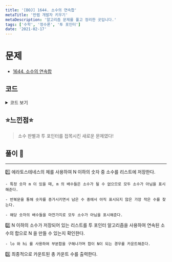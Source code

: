 ```yaml
---
title: '[BOJ] 1644. 소수의 연속합'
metaTitle: '만렙 개발자 키우기'
metaDescription: '알고리즘 문제를 풀고 정리한 곳입니다.'
tags: ['수학', '정수론', '투 포인터']
date: '2021-02-17'
---
```



# 문제
- [1644. 소수의 연속합](https://www.acmicpc.net/problem/1644)

## 코드

<details><summary> 코드 보기 </summary>

``` java
import java.io.BufferedReader;
import java.io.IOException;
import java.io.InputStreamReader;
import java.util.ArrayList;
import java.util.Arrays;
import java.util.List;
import java.util.StringTokenizer;

public class Q1644 {
    static boolean isPrime[];
    static int n;
    static List<Integer> prime = new ArrayList<>();
    public static void main(String[] args) throws IOException {
        BufferedReader br = new BufferedReader(new InputStreamReader(System.in));
        StringTokenizer st = new StringTokenizer(br.readLine());
        n = Integer.parseInt(st.nextToken());
        isPrime = new boolean[n + 1];
        Arrays.fill(isPrime, true);
        isPrime[0] = isPrime[1] = false;

        // 에라토스테네스의 체
        for (int i = 2; i <= n; i++) {
            if(isPrime[i]){
                int j = 2;
                while(i * j <= n){
                    isPrime[i*j] = false;
                    j += 1;
                }
                prime.add(i);
            }
        }
        System.out.println(solution());
    }

    private static int solution() {
        int ans = 0, hi = 0, sum = 0;
        for (int lo = 0; lo < prime.size(); lo++) {
            while(sum < n && hi < prime.size()){
                sum += prime.get(hi);
                hi += 1;
            }
            if(sum == n) ans += 1;
            sum -= prime.get(lo);
        }
        return ans;
    }
}
```
</details>

## ⭐️느낀점⭐️
> 소수 판별과 투 포인터를 접목시킨 새로운 문제였다!

## 풀이 📣
<hr/>

1️⃣ 에라토스테네스의 체를 사용하여 N 이하의 숫자 중 소수를 리스트에 저장한다.

    - 특정 숫자 m 이 있을 때, m 의 배수들은 소수가 될 수 없으므로 모두 소수가 아님을 표시해준다.

    - 반복문을 통해 숫자를 증가시키면서 남은 수 중에서 아직 표시되지 않은 가장 작은 수를 찾는다.

    - 해당 숫자의 배수들을 마찬가지로 모두 소수가 아님을 표시해준다.


2️⃣ N 이하의 소수가 저장되어 있는 리스트를 투 포인터 알고리즘을 사용하여 연속된 소수의 합으로 N 을 만들 수 있는지 확인한다.

    - lo 와 hi 를 사용하여 부분합을 구해나가며 합이 N이 되는 경우를 카운트해준다.


3️⃣ 최종적으로 카운트된 총 카운트 수를 출력한다.
